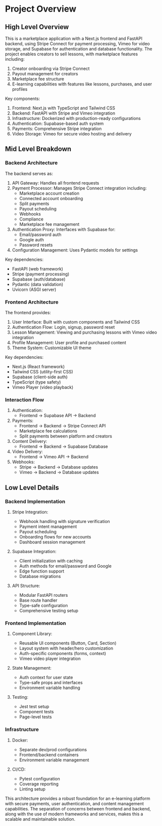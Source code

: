 # Project Overview

## High Level Overview
This is a marketplace application with a Next.js frontend and FastAPI backend, using Stripe Connect for payment processing, Vimeo for video storage, and Supabase for authentication and database functionality. The project enables creators to sell lessons, with marketplace features including:

1. Creator onboarding via Stripe Connect
2. Payout management for creators
3. Marketplace fee structure
4. E-learning capabilities with features like lessons, purchases, and user profiles

Key components:
1. Frontend: Next.js with TypeScript and Tailwind CSS
2. Backend: FastAPI with Stripe and Vimeo integration
3. Infrastructure: Dockerized with production-ready configurations
4. Authentication: Supabase-based auth system
5. Payments: Comprehensive Stripe integration
6. Video Storage: Vimeo for secure video hosting and delivery

## Mid Level Breakdown

### Backend Architecture
The backend serves as:
1. API Gateway: Handles all frontend requests
2. Payment Processor: Manages Stripe Connect integration including:
   - Marketplace account creation
   - Connected account onboarding
   - Split payments
   - Payout scheduling
   - Webhooks
   - Compliance
   - Marketplace fee management
3. Authentication Proxy: Interfaces with Supabase for:
   - Email/password auth
   - Google auth
   - Password resets
4. Configuration Management: Uses Pydantic models for settings

Key dependencies:
- FastAPI (web framework)
- Stripe (payment processing)
- Supabase (auth/database)
- Pydantic (data validation)
- Uvicorn (ASGI server)

### Frontend Architecture
The frontend provides:
1. User Interface: Built with custom components and Tailwind CSS
2. Authentication Flow: Login, signup, password reset
3. Lesson Management: Viewing and purchasing lessons with Vimeo video integration
4. Profile Management: User profile and purchased content
5. Theme System: Customizable UI theme

Key dependencies:
- Next.js (React framework)
- Tailwind CSS (utility-first CSS)
- Supabase (client-side auth)
- TypeScript (type safety)
- Vimeo Player (video playback)

### Interaction Flow
1. Authentication:
   - Frontend → Supabase API → Backend
2. Payments:
   - Frontend → Backend → Stripe Connect API
   - Marketplace fee calculations
   - Split payments between platform and creators
3. Content Delivery:
   - Frontend → Backend → Supabase Database
4. Video Delivery:
   - Frontend → Vimeo API → Backend
5. Webhooks:
   - Stripe → Backend → Database updates
   - Vimeo → Backend → Database updates

## Low Level Details

### Backend Implementation
1. Stripe Integration:
   - Webhook handling with signature verification
   - Payment intent management
   - Payout scheduling
   - Onboarding flows for new accounts
   - Dashboard session management

2. Supabase Integration:
   - Client initialization with caching
   - Auth methods for email/password and Google
   - Edge function support
   - Database migrations

3. API Structure:
   - Modular FastAPI routers
   - Base route handler
   - Type-safe configuration
   - Comprehensive testing setup

### Frontend Implementation
1. Component Library:
   - Reusable UI components (Button, Card, Section)
   - Layout system with header/hero customization
   - Auth-specific components (forms, context)
   - Vimeo video player integration

2. State Management:
   - Auth context for user state
   - Type-safe props and interfaces
   - Environment variable handling

3. Testing:
   - Jest test setup
   - Component tests
   - Page-level tests

### Infrastructure
1. Docker:
   - Separate dev/prod configurations
   - Frontend/backend containers
   - Environment variable management

2. CI/CD:
   - Pytest configuration
   - Coverage reporting
   - Linting setup

This architecture provides a robust foundation for an e-learning platform with secure payments, user authentication, and content management capabilities. The separation of concerns between frontend and backend, along with the use of modern frameworks and services, makes this a scalable and maintainable solution.
